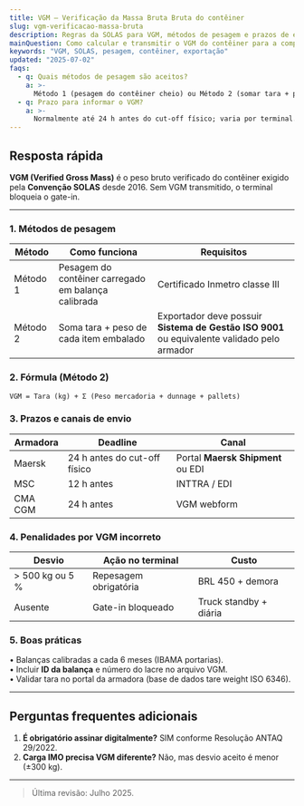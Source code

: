 ```yaml
---
title: VGM – Verificação da Massa Bruta Bruta do contêiner
slug: vgm-verificacao-massa-bruta
description: Regras da SOLAS para VGM, métodos de pesagem e prazos de envio aos armadores.
mainQuestion: Como calcular e transmitir o VGM do contêiner para a companhia marítima?
keywords: "VGM, SOLAS, pesagem, contêiner, exportação"
updated: "2025-07-02"
faqs:
  - q: Quais métodos de pesagem são aceitos?
    a: >-
      Método 1 (pesagem do contêiner cheio) ou Método 2 (somar tara + peso da carga verificada).
  - q: Prazo para informar o VGM?
    a: >-
      Normalmente até 24 h antes do cut-off físico; varia por terminal.
---
```


## Resposta rápida

**VGM (Verified Gross Mass)** é o peso bruto verificado do contêiner exigido pela **Convenção SOLAS** desde 2016. Sem VGM transmitido, o terminal bloqueia o gate-in.

---

### 1. Métodos de pesagem

| Método | Como funciona | Requisitos |
| --- | --- | --- |
| Método 1 | Pesagem do contêiner carregado em balança calibrada | Certificado Inmetro classe III |
| Método 2 | Soma tara + peso de cada item embalado | Exportador deve possuir **Sistema de Gestão ISO 9001** ou equivalente validado pelo armador |

### 2. Fórmula (Método 2)

```
VGM = Tara (kg) + Σ (Peso mercadoria + dunnage + pallets)
```

### 3. Prazos e canais de envio

| Armadora | Deadline | Canal |
| --- | --- | --- |
| Maersk | 24 h antes do cut-off físico | Portal **Maersk Shipment** ou EDI | 
| MSC | 12 h antes | INTTRA / EDI | 
| CMA CGM | 24 h antes | VGM webform | 

### 4. Penalidades por VGM incorreto

| Desvio | Ação no terminal | Custo |
| --- | --- | --- |
| > 500 kg ou 5 % | Repesagem obrigatória | BRL 450 + demora |
| Ausente | Gate-in bloqueado | Truck standby + diária |

### 5. Boas práticas

• Balanças calibradas a cada 6 meses (IBAMA portarias).  
• Incluir **ID da balança** e número do lacre no arquivo VGM.  
• Validar tara no portal da armadora (base de dados tare weight ISO 6346).

---

## Perguntas frequentes adicionais

1. **É obrigatório assinar digitalmente?** SIM conforme Resolução ANTAQ 29/2022.  
2. **Carga IMO precisa VGM diferente?** Não, mas desvio aceito é menor (±300 kg).

---

> Última revisão: Julho 2025. 